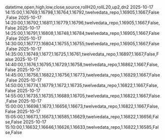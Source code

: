 datetime,open,high,low,close,source,rollH20,rollL20,up2,dn2
2025-10-17 14:15:00,1.16769,1.16798,1.16764,1.16792,twelvedata_repo,1.16905,1.1667,False,False
2025-10-17 14:20:00,1.16792,1.16811,1.16779,1.16796,twelvedata_repo,1.16905,1.1667,False,False
2025-10-17 14:25:00,1.16791,1.16808,1.16748,1.16784,twelvedata_repo,1.16905,1.1667,False,False
2025-10-17 14:30:00,1.16777,1.16804,1.16755,1.16755,twelvedata_repo,1.16905,1.1667,False,False
2025-10-17 14:35:00,1.16749,1.1677,1.16725,1.16761,twelvedata_repo,1.16897,1.1667,False,False
2025-10-17 14:40:00,1.1676,1.16795,1.16729,1.16758,twelvedata_repo,1.16862,1.1667,False,False
2025-10-17 14:45:00,1.16756,1.16822,1.16756,1.16773,twelvedata_repo,1.16829,1.1667,False,False
2025-10-17 14:50:00,1.16774,1.16779,1.1672,1.16735,twelvedata_repo,1.16822,1.1667,False,False
2025-10-17 14:55:00,1.16735,1.16735,1.16689,1.16705,twelvedata_repo,1.16822,1.1667,False,False
2025-10-17 15:00:00,1.16698,1.1673,1.16656,1.16673,twelvedata_repo,1.16822,1.1667,False,False
2025-10-17 15:05:00,1.16673,1.16673,1.16585,1.16629,twelvedata_repo,1.16822,1.16656,False,False
2025-10-17 15:10:00,1.16632,1.16646,1.16626,1.16633,twelvedata_repo,1.16822,1.16585,False,False
